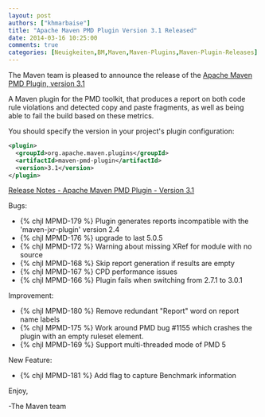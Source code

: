 ```yaml
---
layout: post
authors: ["khmarbaise"]
title: "Apache Maven PMD Plugin Version 3.1 Released"
date: 2014-03-16 10:25:00
comments: true
categories: [Neuigkeiten,BM,Maven,Maven-Plugins,Maven-Plugin-Releases]
---
```

The Maven team is pleased to announce the release of the 
[Apache Maven PMD Plugin, version 3.1](https://maven.apache.org/plugins/maven-pmd-plugin/)

A Maven plugin for the PMD toolkit, that produces a report on both code rule violations 
and detected copy and paste fragments, as well as being able to fail the build based on these metrics.


You should specify the version in your project's plugin configuration:

``` xml
<plugin>
  <groupId>org.apache.maven.plugins</groupId>
  <artifactId>maven-pmd-plugin</artifactId>
  <version>3.1</version>
</plugin>
```

<!-- more -->

[Release Notes - Apache Maven PMD Plugin - Version 3.1]()

Bugs:

 * {% chjl MPMD-179 %} Plugin generates reports incompatible with the 'maven-jxr-plugin' version 2.4
 * {% chjl MPMD-176 %} upgrade to last 5.0.5
 * {% chjl MPMD-172 %} Warning about missing XRef for module with no source
 * {% chjl MPMD-168 %} Skip report generation if results are empty
 * {% chjl MPMD-167 %} CPD performance issues
 * {% chjl MPMD-166 %} Plugin fails when switching from 2.7.1 to 3.0.1

Improvement:

 * {% chjl MPMD-180 %} Remove redundant "Report" word on report name labels
 * {% chjl MPMD-175 %} Work around PMD bug #1155 which crashes the plugin with an empty ruleset element.
 * {% chjl MPMD-169 %} Support multi-threaded mode of PMD 5

New Feature:

 * {% chjl MPMD-181 %} Add flag to capture Benchmark information


Enjoy,

-The Maven team

